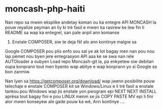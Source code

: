 # moncash-php-haiti
Nan repo sa mwen eksplike andetay koman ou ka entegre API MONCASH la pouw reyalize peyman an liy ki trè fasil e mwen ka rasirew
ke lew fin li README sa wap ka entegrel, san pale anpil ann komanse

1. Enstale COMPOSER, siw te deja fèl alo ann kontinye malgre sa

Google COMPOSER pou plis enfo sou sal ye ak lot bagay men nan pou nou lap pèmet nou byen jere entegrasyon API aaa ke se swa nan 
rele AUTOloader a oubyen Load repo Moncash-git la, pa enkyetew siw debitan oupa konprann tout men byento wap abitye e wap konprann
yo si Google se bon zanmiw.

Nan lyen sa https://getcomposer.org/download/ wap jwenn posibilite pouw telechaje e enstale COMPOSER kit se Windows/Linux e li trè
fasil a enstale tankou pou Windows wap jis enstale yon pwogram epi NEXT NEXT INSTALL aprèsa tout bagay fini e pou LINUX menm se jis 
COPY PASTE MV epi li fini alor mwen konseyew ale gade pouw ka wè, Ann kontinye ....



